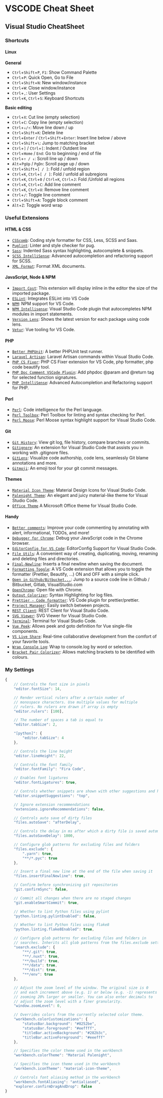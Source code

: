 # VSCODE Cheat Sheet

## Visual Studio CheatSheet

### Shortcuts

#### Linux

**General**

-   `Ctrl`+`Shift`+`P`, `F1`: Show Command Palette
-   `Ctrl`+`P`: Quick Open, Go to File
-   `Ctrl`+`Shift`+`N`: New window/instance
-   `Ctrl`+`W`: Close window/instance
-   `Ctrl`+`,`: User Settings
-   `Ctrl`+`K`, `Ctrl`+`S`: Keyboard Shortcuts

**Basic editing**

-   `Ctrl`+`X`: Cut line (empty selection)
-   `Ctrl`+`C`: Copy line (empty selection)
-   `Ctrl`+`↓/↑`: Move line down / up
-   `Ctrl`+`Shift`+`K`: Delete line
-   `Ctrl`+`Enter` / `Ctrl`+`Shift`+`Enter`: Insert line below / above
-   `Ctrl`+`Shift`+`\`: Jump to matching bracket
-   `Ctrl`+`]` / `Ctrl`+`[`: Indent / Outdent line
-   `Ctrl`+`Home` / `End`: Go to beginning / end of file
-   `Ctrl`+`↑ / ↓`: Scroll line up / down
-   `Alt`+`PgUp` / `PgDn`: Scroll page up / down
-   `Ctrl`+`Shift`+`[ / ]`: Fold / unfold region
-   `Ctrl`+`K`, `Ctrl`+`[ / ]`: Fold / unfold all subregions
-   `Ctrl`+`K`, `Ctrl`+`0` / `Ctrl`+`K`, `Ctrl`+`J`: Fold /Unfold all regions
-   `Ctrl`+`K`, `Ctrl`+`C`: Add line comment
-   `Ctrl`+`K`, `Ctrl`+`U`: Remove line comment
-   `Ctrl`+`/`: Toggle line comment
-   `Ctrl`+`Shift`+`A`: Toggle block comment
-   `Alt`+`Z`: Toggle word wrap

### Useful Extensions

#### HTML & CSS

-   [`CSScomb`](https://marketplace.visualstudio.com/items?itemName=mrmlnc.vscode-csscomb): Coding style formatter for CSS, Less, SCSS and Saas.
-   [`Puglint`](https://marketplace.visualstudio.com/items?itemName=mrmlnc.vscode-puglint): Linter and style checker for pug.
-   [`Sass`](https://marketplace.visualstudio.com/items?itemName=Syler.sass-indented): Indented Sass syntax highlighting, autocomplete & snippets.
-   [`SCSS IntelliSense`](https://marketplace.visualstudio.com/items?itemName=mrmlnc.vscode-scss): Advanced autocompletion and refactoring support for SCSS.
-   [`XML Format`](https://marketplace.visualstudio.com/items?itemName=mikeburgh.xml-format): Format XML documents.

#### JavaScript, Node & NPM

-   [`Import Cost`](https://marketplace.visualstudio.com/items?itemName=wix.vscode-import-cost): This extension will display inline in the editor the size of the imported package.
-   [`ESLint`](https://marketplace.visualstudio.com/items?itemName=dbaeumer.vscode-eslint): Integrates ESLint into VS Code
-   [`NPM`](https://marketplace.visualstudio.com/items?itemName=eg2.vscode-npm-script): NPM support for VS Code.
-   [`NPM Intellisense`](https://marketplace.visualstudio.com/items?itemName=christian-kohler.npm-intellisense): Visual Studio Code plugin that autocompletes NPM modules in import statements.
-   [`Version Lens`](https://marketplace.visualstudio.com/items?itemName=pflannery.vscode-versionlens): Shows the latest version for each package using code lens.
-   [`Vetur`](https://marketplace.visualstudio.com/items?itemName=octref.vetur): Vue tooling for VS Code.

#### PHP

-   [`Better PHPUnit`](https://marketplace.visualstudio.com/items?itemName=calebporzio.better-phpunit): A better PHPUnit test runner.
-   [`Laravel Artisan`](https://marketplace.visualstudio.com/items?itemName=ryannaddy.laravel-artisan): Laravel Artisan commands within Visual Studio Code.
-   [`PHP CS Fixer`](https://marketplace.visualstudio.com/items?itemName=junstyle.php-cs-fixer): PHP CS Fixer extension for VS Code, php formatter, php code beautify tool.
-   [`PHP Doc Comment VSCode Plugin`](https://marketplace.visualstudio.com/items?itemName=rexshi.phpdoc-comment-vscode-plugin): Add phpdoc @param and @return tag for selected function signatures.
-   [`PHP IntelliSense`](https://marketplace.visualstudio.com/items?itemName=felixfbecker.php-intellisense): Advanced Autocompletion and Refactoring support for PHP.

#### Perl

-   [`Perl`](https://marketplace.visualstudio.com/items?itemName=cfgweb.vscode-perl): Code intelligence for the Perl language.
-   [`Perl Toolbox`](https://marketplace.visualstudio.com/items?itemName=d9705996.perl-toolbox): Perl Toolbox for linting and syntax checking for Perl.
-   [`Perl Moose`](https://marketplace.visualstudio.com/items?itemName=torrentalle.perl-moose): Perl Moose syntax highlight support for Visual Studio Code.

#### Git

-   [`Git History`](https://marketplace.visualstudio.com/items?itemName=donjayamanne.githistory): View git log, file history, compare branches or commits.
-   [`Gitignore`](https://marketplace.visualstudio.com/items?itemName=codezombiech.gitignore): An extension for Visual Studio Code that assists you in working with .gitignore files.
-   [`GitLens`](https://marketplace.visualstudio.com/items?itemName=eamodio.gitlens): Visualize code authorship, code lens, seamlessly Git blame annotations and more.
-   [`Gitmoji`](https://marketplace.visualstudio.com/items?itemName=Vtrois.gitmoji-vscode): An emoji tool for your git commit messages.

#### Themes

-   [`Material Icon Theme`](https://marketplace.visualstudio.com/items?itemName=PKief.material-icon-theme): Material Design Icons for Visual Studio Code.
-   [`Palenight Theme`](https://marketplace.visualstudio.com/items?itemName=whizkydee.material-palenight-theme): An elegant and juicy material-like theme for Visual Studio Code.
-   [`Office Theme`](https://marketplace.visualstudio.com/items?itemName=huacat.office-theme) A Microsoft Office theme for Visual Studio Code.

#### Handy

-   [`Better comments`](https://marketplace.visualstudio.com/items?itemName=aaron-bond.better-comments): Improve your code commenting by annotating with alert, informational, TODOs, and more!
-   [`Debugger for Chrome`](https://marketplace.visualstudio.com/items?itemName=msjsdiag.debugger-for-chrome): Debug your JavaScript code in the Chrome browser.
-   [`EditorConfig for VS Code`](https://marketplace.visualstudio.com/items?itemName=EditorConfig.EditorConfig): EditorConfig Support for Visual Studio Code.
-   [`File Utils`](https://marketplace.visualstudio.com/items?itemName=sleistner.vscode-fileutils): A convenient way of creating, duplicating, moving, renaming and deleting files and directories.
-   [`Final-Newline`](https://marketplace.visualstudio.com/items?itemName=samverschueren.final-newline): Inserts a final newline when saving the document.
-   [`Formatting Toggle`](https://marketplace.visualstudio.com/items?itemName=tombonnike.vscode-status-bar-format-toggle): A VS Code extension that allows you to toggle the formatter (Prettier, Beautify, …) ON and OFF with a simple click.
-   [`Open in Github/Bitbucket...`](https://marketplace.visualstudio.com/items?itemName=ziyasal.vscode-open-in-github): Jump to a source code line in Github / Bitbucket, Gitlab, VisualStudio.com
-   [`OpenChrome`](https://marketplace.visualstudio.com/items?itemName=huazaierli.openchrome&ssr=false#overview): Open file with Chrome.
-   [`Output Colorizer`](https://marketplace.visualstudio.com/items?itemName=IBM.output-colorizer): Syntax Highlighting for log files.
-   [`Prettier - Code formatter`](https://marketplace.visualstudio.com/items?itemName=esbenp.prettier-vscode): VS Code plugin for prettier/prettier.
-   [`Project Manager`](https://marketplace.visualstudio.com/items?itemName=alefragnani.project-manager): Easily switch between projects.
-   [`REST Client`](https://marketplace.visualstudio.com/items?itemName=humao.rest-client): REST Client for Visual Studio Code.
-   [`SVG Viewer`](https://marketplace.visualstudio.com/items?itemName=cssho.vscode-svgviewer): SVG Viewer for Visual Studio Code.
-   [`Terminal`](https://marketplace.visualstudio.com/items?itemName=formulahendry.terminal): Terminal for Visual Studio Code.
-   [`Vue Peek`](https://marketplace.visualstudio.com/items?itemName=dariofuzinato.vue-peek): Allows peek and goto definition for Vue single-file components.
-   [`VS Live Share`](https://marketplace.visualstudio.com/items?itemName=MS-vsliveshare.vsliveshare): Real-time collaborative development from the comfort of your favorite tools.
-   [`Wrap Console Log`](https://marketplace.visualstudio.com/items?itemName=midnightsyntax.vscode-wrap-console-log): Wrap to console.log by word or selection.
-   [`Bracket Pair Colorizer`](https://marketplace.visualstudio.com/items?itemName=CoenraadS.bracket-pair-colorizer): Allows matching brackets to be identified with colours.

### My Settings

```javascript
{
    // Controls the font size in pixels
    "editor.fontSize": 14,

    // Render vertical rulers after a certain number of
    // monospace characters. Use multiple values for multiple
    // rulers. No rulers are drawn if array is empty
    "editor.rulers": [100],

    // The number of spaces a tab is equal to
    "editor.tabSize": 2,

    "[python]": {
        "editor.tabSize": 4
    },

    // Controls the line height
    "editor.lineHeight": 22,

    // Controls the font family
    "editor.fontFamily": "Fira Code",

    // Enables font ligatures
    "editor.fontLigatures": true,

    // Controls whether snippets are shown with other suggestions and how they are sorted.
    "editor.snippetSuggestions": "top",

    // Ignore extension recommendations
    "extensions.ignoreRecommendations": false,

    // Controls auto save of dirty files
    "files.autoSave": "afterDelay",

    // Controls the delay in ms after which a dirty file is saved automatically
    "files.autoSaveDelay": 1000,

    // Configure glob patterns for excluding files and folders
    "files.exclude": {
        ".yarn": true,
        "**/*.pyc": true
    },

    // Insert a final new line at the end of the file when saving it
    "files.insertFinalNewline": true,

    // Confirm before synchronizing git repositories
    "git.confirmSync": false,

    // Commit all changes when there are no staged changes
    "git.enableSmartCommit": true,

    // Whether to lint Python files using pylint
    "python.linting.pylintEnabled": false,

    // Whether to lint Python files using flake8
    "python.linting.flake8Enabled": true,

    // Configure glob patterns for excluding files and folders in
    // searches. Inherits all glob patterns from the files.exclude setting.
    "search.exclude": {
        "**/.git": true,
        "**/.nuxt": true,
        "**/build": true,
        "**/data": true,
        "**/dist": true,
        "**/env": true
    },

    // Adjust the zoom level of the window. The original size is 0
    // and each increment above (e.g. 1) or below (e.g. -1) represents
    // zooming 20% larger or smaller. You can also enter decimals to
    // adjust the zoom level with a finer granularity.
    "window.zoomLevel": 0,

    // Overrides colors from the currently selected color theme.
    "workbench.colorCustomizations": {
        "statusBar.background": "#8252be",
        "statusBar.foreground": "#eeffff",
        "titleBar.activeBackground": "#282b3c",
        "titleBar.activeForeground": "#eeefff"
    },

    // Specifies the color theme used in the workbench
    "workbench.colorTheme": "Material Palenight",

    // Specifies the icon theme used in the workbench
    "workbench.iconTheme": "material-icon-theme",

    // Controls font aliasing method in the workbench
    "workbench.fontAliasing": "antialiased",
    "explorer.confirmDragAndDrop": false
}
```

